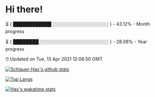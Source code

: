 # Hi there!

⏳ { ████████████░░░░░░░░░░░░░░░░░░ } - 43.12% - Month progress

⏳ { ████████░░░░░░░░░░░░░░░░░░░░░░ } - 28.08% - Year progress

⏰ Updated on Tue, 13 Apr 2021 12:08:50 GMT


[![Schlauer-Hax's github stats](https://github-readme-stats.vercel.app/api?username=Schlauer-Hax&show_icons=true&theme=dark&count_private=true)](https://github.com/Schlauer-Hax)


[![Top Langs](https://github-readme-stats.vercel.app/api/top-langs/?username=Schlauer-Hax&layout=compact&theme=dark)](https://github.com/Schlauer-Hax?tab=repositories)


[![Hax's wakatime stats](https://github-readme-stats.vercel.app/api/wakatime?username=Hax&theme=dark)](https://wakatime.com/@Hax)

